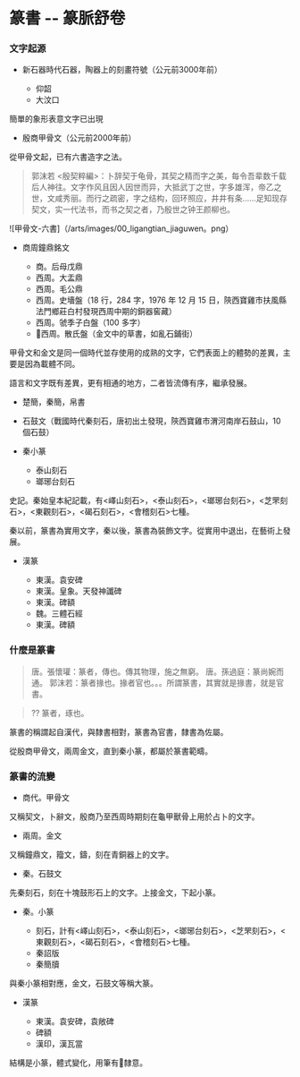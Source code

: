 # 篆書 -- 篆脈舒卷

### 文字起源

- 新石器時代石器，陶器上的刻畫符號（公元前3000年前）

  - 仰韶
  - 大汶口

簡單的象形表意文字已出現

- 殷商甲骨文（公元前2000年前）

從甲骨文起，已有六書造字之法。

> 郭沫若 <殷契粹編>：卜辞契于龟骨，其契之精而字之美，每令吾辈数千载后人神往。文字作风且因人因世而异，大抵武丁之世，字多雄浑，帝乙之世，文咸秀丽。而行之疏密，字之结构，回环照应，井井有条……足知现存契文，实一代法书，而书之契之者，乃殷世之钟王颜柳也。

![甲骨文-六書]（/arts/images/00_ligangtian_jiaguwen。png）

- 商周鐘鼎銘文

  - 商。后母戊鼎
  - 西周。大盂鼎
  - 西周。毛公鼎
  - 西周。史墻盤（18 行，284 字，1976 年 12 月 15 日，陝西寶雞市扶風縣法門鄉莊白村發現西周中期的銅器窖藏）
  - 西周。虢季子白盤（100 多字）
  - 西周。散氏盤（金文中的草書，如亂石鋪街）

甲骨文和金文是同一個時代並存使用的成熟的文字，它們表面上的體勢的差異，主要是因為載體不同。

語言和文字既有差異，更有相通的地方，二者皆流傳有序，繼承發展。

- 楚簡，秦簡，帛書

- 石鼓文（戰國時代秦刻石，唐初出土發現，陝西寶雞市渭河南岸石鼓山，10 個石鼓）

- 秦小篆

  - 泰山刻石
  - 瑯琊台刻石

史記。秦始皇本紀記載，有<嶧山刻石>，<泰山刻石>，<瑯琊台刻石>，<芝罘刻石>，<東觀刻石>，<碣石刻石>，<會稽刻石>七種。

秦以前，篆書為實用文字，秦以後，篆書為裝飾文字。從實用中退出，在藝術上發展。

- 漢篆

  - 東漢。袁安碑
  - 東漢。皇象。天發神讖碑
  - 東漢。碑額
  - 魏。三體石經
  - 東漢。碑額

### 什麼是篆書

> 唐。張懷瓘：篆者，傳也。傳其物理，施之無窮。
> 唐。孫過庭：篆尚婉而通。
> 郭沫若：篆者掾也。掾者官也。。。所謂篆書，其實就是掾書，就是官書。

> ?? 篆者，琢也。

篆書的稱謂起自漢代，與隸書相對，篆書為官書，隸書為佐屬。

從殷商甲骨文，兩周金文，直到秦小篆，都屬於篆書範疇。

### 篆書的流變

- 商代。甲骨文

又稱契文，卜辭文，殷商乃至西周時期刻在龜甲獸骨上用於占卜的文字。

- 兩周。金文

又稱鐘鼎文，籀文，鑄，刻在青銅器上的文字。

- 秦。石鼓文

先秦刻石，刻在十塊鼓形石上的文字。上接金文，下起小篆。

- 秦。小篆

  - 刻石，計有<嶧山刻石>，<泰山刻石>，<瑯琊台刻石>，<芝罘刻石>，<東觀刻石>，<碣石刻石>，<會稽刻石>七種。
  - 秦詔版
  - 秦簡牘

與秦小篆相對應，金文，石鼓文等稱大篆。

- 漢篆

  - 東漢。袁安碑，袁敞碑
  - 碑額
  - 漢印，漢瓦當

結構是小篆，體式變化，用筆有隸意。
